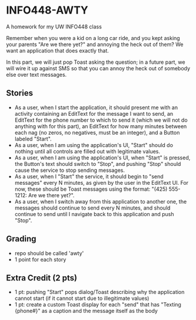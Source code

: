# INFO448-AWTY
A homework for my UW INFO448 class 

Remember when you were a kid on a long car ride, and you kept asking your parents "Are we there yet?" and annoying the heck out of them? We want an application that does exactly that.

In this part, we will just pop Toast asking the question; in a future part, we will wire it up against SMS so that you can annoy the heck out of somebody else over text messages.

## Stories

* As a user, when I start the application, it should present me with an activity containing an EditText for the message I want to send, an EditText for the phone number to which to send it (which we will not do anything with for this part), an EditText for how many minutes between each nag (no zeros, no negatives, must be an integer), and a Button labeled "Start".
* As a user, when I am using the application's UI, "Start" should do nothing until all controls are filled out with legitimate values.
* As a user, when I am using the application's UI, when "Start" is pressed, the Button's text should switch to "Stop", and pushing "Stop" should cause the service to stop sending messages.
* As a user, when I "Start" the service, it should begin to "send messages" every N minutes, as given by the user in the EditText UI. For now, these should be Toast messages using the format: "(425) 555-1212: Are we there yet?".
* As a user, when I switch away from this application to another one, the messages should continue to send every N minutes, and should continue to send until I navigate back to this application and push "Stop".

## Grading

* repo should be called 'awty'
* 1 point for each story

## Extra Credit (2 pts)

* 1 pt: pushing "Start" pops dialog/Toast describing why the application cannot start (if it cannot start due to illegitimate values)
* 1 pt: create a custom Toast display for each "send" that has "Texting {phone#}" as a caption and the message itself as the body

